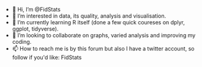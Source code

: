 - 👋 Hi, I’m @FidStats
- 👀 I’m interested in data, its quality, analysis and visualisation.
- 🌱 I’m currently learning R itself (done a few quick coureses on dplyr, ggplot, tidyverse).
- 💞️ I’m looking to collaborate on graphs, varied analysis and improving my coding.
- 📫 How to reach me is by this forum but also I have a twitter account, so follow if you'd like: FidStats

<!---
FidStats/FidStats is a ✨ special ✨ repository because its `README.md` (this file) appears on your GitHub profile.
You can click the Preview link to take a look at your changes.
--->
